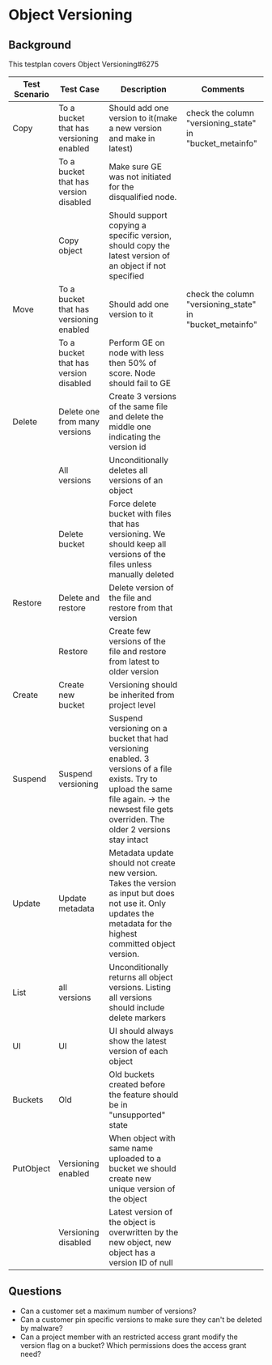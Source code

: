 # Object Versioning

## Background

This testplan covers Object Versioning#6275
&nbsp;

| Test Scenario | Test Case                               | Description                                                                                                                                                                                      | Comments                                                  |   
|---------------|-----------------------------------------|--------------------------------------------------------------------------------------------------------------------------------------------------------------------------------------------------|-----------------------------------------------------------|
| Copy          | To a bucket that has versioning enabled | Should add one version to it(make a new version and make in latest)                                                                                                                              | check the column "versioning_state" in  "bucket_metainfo" |  
|               | To a bucket that has version disabled   | Make sure GE was not initiated for the disqualified node.                                                                                                                                        |                                                           |
|               | Copy object                             | Should support copying a specific version, should copy the latest version of an object if not specified                                                                                          |                                                           |
| Move          | To a bucket that has versioning enabled | Should add one version to it                                                                                                                                                                     | check the column "versioning_state" in  "bucket_metainfo" | 
|               | To a bucket that has version disabled   | Perform GE on node with less then 50% of score. Node should fail to GE                                                                                                                           |                                                           |
| Delete        | Delete one from many versions           | Create 3 versions of the same file and delete the middle one indicating the version id                                                                                                           |                                                           |
|               | All versions                            | Unconditionally deletes all versions of an object                                                                                                                                                |                                                           |
|               | Delete bucket                           | Force delete bucket with files that has versioning. We should keep all versions of the files unless manually deleted                                                                             |                                                           |
| Restore       | Delete and restore                      | Delete version of the file and restore from that version                                                                                                                                         |                                                           |
|               | Restore                                 | Create few versions of the file and restore from latest to older version                                                                                                                         |                                                           |
| Create        | Create new bucket                       | Versioning should be inherited from project level                                                                                                                                                |                                                           |
| Suspend       | Suspend versioning                      | Suspend versioning on a bucket that had versioning enabled. 3 versions of a file exists. Try to upload the same file again. -> the newsest file gets overriden. The older 2 versions stay intact |                                                           |
| Update        | Update metadata                         | Metadata update should not create new version. Takes the version as input but does not use it. Only updates the metadata for the highest committed object version.                               |                                                           |
| List          | all versions                            | Unconditionally returns all object versions. Listing all versions should include delete markers                                                                                                  |                                                           |
| UI            | UI                                      | UI should always show the latest version of each object                                                                                                                                          |                                                           |
| Buckets       | Old                                     | Old buckets created before the feature should be in "unsupported" state                                                                                                                          |                                                           |
| PutObject     | Versioning enabled                      | When object with same name uploaded to a bucket we should create new unique version of the object                                                                                                |                                                           |
|               | Versioning disabled                     | Latest version of the object is overwritten by the new object, new object has a version ID of null                                                                                               |                                                           |

## Questions
* Can a customer set a maximum number of versions?
* Can a customer pin specific versions to make sure they can't be deleted by malware?
* Can a project member with an restricted access grant modify the version flag on a bucket? Which permissions does the access grant need?